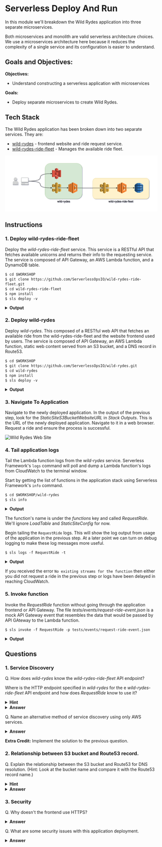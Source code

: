 # Serverless Deploy And Run

In this module we'll breakdown the Wild Rydes application into three separate microservices.

Both microservices and monolith are valid serverless architecture choices. We use a microservices architecture here because it reduces the complexity of a single service and its configuration is easier to understand.

## Goals and Objectives:

**Objectives:**
* Understand constructing a serverless application with microservices

**Goals:**
* Deploy separate microservices to create Wild Rydes.

## Tech Stack

The Wild Rydes application has been broken down into two separate services. They are:

* [wild-rydes](https://github.com/ServerlessOpsIO/wild-rydes) - frontend website and ride request service.
* [wild-rydes-ride-fleet](https://github.com/ServerlessOpsIO/wild-rydes-ride-fleet) - Manages the available ride fleet.

![Wild Rydes Microservices](../../images/wild-rydes-arch.png)

## Instructions

### 1. Deploy wild-rydes-ride-fleet

Deploy the _wild-rydes-ride-fleet_ service. This service is a RESTful API that fetches available unicorns and returns their info to the requesting service. The service is composed of API Gateway, an AWS Lambda function, and a DynamoDB table.

```
$ cd $WORKSHOP
$ git clone https://github.com/ServerlessOpsIO/wild-rydes-ride-fleet.git
$ cd wild-rydes-ride-fleet
$ npm install
$ sls deploy -v
```
<details>
<summary><strong>Output</strong></summary>
<p>

```
$ cd $WORKSHOP

$ git clone https://github.com/ServerlessOpsIO/wild-rydes-ride-fleet.git
Cloning into 'wild-rydes-ride-fleet'...
remote: Counting objects: 30, done.
remote: Total 30 (delta 0), reused 0 (delta 0), pack-reused 30
Unpacking objects: 100% (30/30), done.

$ cd wild-rydes-ride-fleet

$ npm install
npm notice created a lockfile as package-lock.json. You should commit this file.
npm WARN wild-rydes-ride-fleet@0.1.0 No repository field.
npm WARN wild-rydes-ride-fleet@0.1.0 No license field.

added 62 packages in 6.523s

$ sls deploy -v
Serverless: Installing required Python packages with python3.6...
Serverless: Linking required Python packages...
Serverless: Packaging service...
Serverless: Excluding development dependencies...
Serverless: Unlinking required Python packages...
Serverless: Creating Stack...
Serverless: Checking Stack create progress...
CloudFormation - CREATE_IN_PROGRESS - AWS::CloudFormation::Stack - wild-rydes-ride-fleet-dev
CloudFormation - CREATE_IN_PROGRESS - AWS::S3::Bucket - ServerlessDeploymentBucket
CloudFormation - CREATE_IN_PROGRESS - AWS::S3::Bucket - ServerlessDeploymentBucket
CloudFormation - CREATE_COMPLETE - AWS::S3::Bucket - ServerlessDeploymentBucket
CloudFormation - CREATE_COMPLETE - AWS::CloudFormation::Stack - wild-rydes-ride-fleet-dev
Serverless: Stack create finished...
Serverless: Uploading CloudFormation file to S3...
Serverless: Uploading artifacts...
Serverless: Uploading service .zip file to S3 (689.43 KB)...
Serverless: Validating template...
Serverless: Updating Stack...
Serverless: Checking Stack update progress...
CloudFormation - UPDATE_IN_PROGRESS - AWS::CloudFormation::Stack - wild-rydes-ride-fleet-dev
CloudFormation - CREATE_IN_PROGRESS - AWS::ApiGateway::RestApi - ApiGatewayRestApi
CloudFormation - CREATE_IN_PROGRESS - AWS::Logs::LogGroup - RequestUnicornLogGroup
CloudFormation - CREATE_IN_PROGRESS - AWS::DynamoDB::Table - UnicornsTable
CloudFormation - CREATE_IN_PROGRESS - AWS::Logs::LogGroup - LoadTableLogGroup
CloudFormation - CREATE_IN_PROGRESS - AWS::ApiGateway::RestApi - ApiGatewayRestApi
CloudFormation - CREATE_IN_PROGRESS - AWS::DynamoDB::Table - UnicornsTable
CloudFormation - CREATE_IN_PROGRESS - AWS::Logs::LogGroup - RequestUnicornLogGroup
CloudFormation - CREATE_IN_PROGRESS - AWS::Logs::LogGroup - LoadTableLogGroup
CloudFormation - CREATE_COMPLETE - AWS::ApiGateway::RestApi - ApiGatewayRestApi
CloudFormation - CREATE_COMPLETE - AWS::Logs::LogGroup - RequestUnicornLogGroup
CloudFormation - CREATE_COMPLETE - AWS::Logs::LogGroup - LoadTableLogGroup
CloudFormation - CREATE_IN_PROGRESS - AWS::ApiGateway::Resource - ApiGatewayResourceUnicorn
CloudFormation - CREATE_IN_PROGRESS - AWS::ApiGateway::Resource - ApiGatewayResourceUnicorn
CloudFormation - CREATE_COMPLETE - AWS::ApiGateway::Resource - ApiGatewayResourceUnicorn
CloudFormation - CREATE_COMPLETE - AWS::DynamoDB::Table - UnicornsTable
CloudFormation - CREATE_IN_PROGRESS - AWS::IAM::Role - IamRoleLambdaExecution
CloudFormation - CREATE_IN_PROGRESS - AWS::IAM::Role - IamRoleLambdaExecution
CloudFormation - CREATE_COMPLETE - AWS::IAM::Role - IamRoleLambdaExecution
CloudFormation - CREATE_IN_PROGRESS - AWS::Lambda::Function - RequestUnicornLambdaFunction
CloudFormation - CREATE_IN_PROGRESS - AWS::Lambda::Function - LoadTableLambdaFunction
CloudFormation - CREATE_IN_PROGRESS - AWS::Lambda::Function - RequestUnicornLambdaFunction
CloudFormation - CREATE_IN_PROGRESS - AWS::Lambda::Function - LoadTableLambdaFunction
CloudFormation - CREATE_COMPLETE - AWS::Lambda::Function - RequestUnicornLambdaFunction
CloudFormation - CREATE_COMPLETE - AWS::Lambda::Function - LoadTableLambdaFunction
CloudFormation - CREATE_IN_PROGRESS - AWS::Lambda::Version - LoadTableLambdaVersion5fr0DX1HHGoWLbaJTg0RXRTBadW8LfbMIBmdXQ56k
CloudFormation - CREATE_IN_PROGRESS - AWS::Lambda::Permission - RequestUnicornLambdaPermissionApiGateway
CloudFormation - CREATE_IN_PROGRESS - AWS::Lambda::Version - RequestUnicornLambdaVersionvLmtICalmdSbSyY1qfPQXgLF1rfMxdYvoT42f0GhXo
CloudFormation - CREATE_IN_PROGRESS - AWS::ApiGateway::Method - ApiGatewayMethodUnicornGet
CloudFormation - CREATE_IN_PROGRESS - Custom::LoadTable - LoadTable
CloudFormation - CREATE_IN_PROGRESS - AWS::Lambda::Version - LoadTableLambdaVersion5fr0DX1HHGoWLbaJTg0RXRTBadW8LfbMIBmdXQ56k
CloudFormation - CREATE_IN_PROGRESS - AWS::Lambda::Permission - RequestUnicornLambdaPermissionApiGateway
CloudFormation - CREATE_IN_PROGRESS - AWS::ApiGateway::Method - ApiGatewayMethodUnicornGet
CloudFormation - CREATE_COMPLETE - AWS::Lambda::Version - LoadTableLambdaVersion5fr0DX1HHGoWLbaJTg0RXRTBadW8LfbMIBmdXQ56k
CloudFormation - CREATE_IN_PROGRESS - AWS::Lambda::Version - RequestUnicornLambdaVersionvLmtICalmdSbSyY1qfPQXgLF1rfMxdYvoT42f0GhXo
CloudFormation - CREATE_COMPLETE - AWS::ApiGateway::Method - ApiGatewayMethodUnicornGet
CloudFormation - CREATE_COMPLETE - AWS::Lambda::Version - RequestUnicornLambdaVersionvLmtICalmdSbSyY1qfPQXgLF1rfMxdYvoT42f0GhXo
CloudFormation - CREATE_IN_PROGRESS - Custom::LoadTable - LoadTable
CloudFormation - CREATE_IN_PROGRESS - AWS::ApiGateway::Deployment - ApiGatewayDeployment1536099832325
CloudFormation - CREATE_COMPLETE - Custom::LoadTable - LoadTable
CloudFormation - CREATE_IN_PROGRESS - AWS::ApiGateway::Deployment - ApiGatewayDeployment1536099832325
CloudFormation - CREATE_COMPLETE - AWS::ApiGateway::Deployment - ApiGatewayDeployment1536099832325
CloudFormation - CREATE_COMPLETE - AWS::Lambda::Permission - RequestUnicornLambdaPermissionApiGateway
CloudFormation - UPDATE_COMPLETE_CLEANUP_IN_PROGRESS - AWS::CloudFormation::Stack - wild-rydes-ride-fleet-dev
CloudFormation - UPDATE_COMPLETE - AWS::CloudFormation::Stack - wild-rydes-ride-fleet-dev
Serverless: Stack update finished...
Service Information
service: wild-rydes-ride-fleet
stage: dev
region: us-east-1
stack: wild-rydes-ride-fleet-dev
api keys:
  None
endpoints:
  GET - https://4xihl63ff9.execute-api.us-east-1.amazonaws.com/dev/unicorn
functions:
  RequestUnicorn: wild-rydes-ride-fleet-dev-RequestUnicorn
  LoadTable: wild-rydes-ride-fleet-dev-LoadTable

Stack Outputs
RequestUnicornLambdaFunctionQualifiedArn: arn:aws:lambda:us-east-1:144121712529:function:wild-rydes-ride-fleet-dev-RequestUnicorn:6
LoadTableLambdaFunctionQualifiedArn: arn:aws:lambda:us-east-1:144121712529:function:wild-rydes-ride-fleet-dev-LoadTable:6
RequestUnicornUrl: https://4xihl63ff9.execute-api.us-east-1.amazonaws.com/dev/unicorn
ServiceEndpoint: https://4xihl63ff9.execute-api.us-east-1.amazonaws.com/dev
ServerlessDeploymentBucketName: wild-rydes-ride-fleet-de-serverlessdeploymentbuck-1ndj0rcyltqzc
```
</p>
</details>

### 2. Deploy wild-rydes

Deploy _wild-rydes_. This composed of a RESTful web API that fetches an available ride from the wild-rydes-ride-fleet and the website frontend used by users. The service is composed of API Gateway, an AWS Lambda function, static web content served from an S3 bucket, and a DNS record in Route53.
```
$ cd $WORKSHOP
$ git clone https://github.com/ServerlessOpsIO/wild-rydes.git
$ cd wild-rydes
$ npm install
$ sls deploy -v
```
<details>
<summary><strong>Output</strong></summary>
<p>

```
$ cd $WORKSHOP

$ git clone https://github.com/ServerlessOpsIO/wild-rydes.git
Cloning into 'wild-rydes'...
remote: Enumerating objects: 157, done.
remote: Total 157 (delta 0), reused 0 (delta 0), pack-reused 157
Receiving objects: 100% (157/157), 9.46 MiB | 6.68 MiB/s, done.
Resolving deltas: 100% (31/31), done.

$ cd wild-rydes

$ npm install
npm notice created a lockfile as package-lock.json. You should commit this file.
added 77 packages in 6.546s

$ sls deploy -v
Serverless: Installing requirements of requirements.txt in .serverless...
Serverless: Packaging service...
Serverless: Excluding development dependencies...
Serverless: Injecting required Python packages to package...
Serverless: Creating Stack...
Serverless: Checking Stack create progress...
CloudFormation - CREATE_IN_PROGRESS - AWS::CloudFormation::Stack - wild-rydes-dev
CloudFormation - CREATE_IN_PROGRESS - AWS::S3::Bucket - ServerlessDeploymentBucket
CloudFormation - CREATE_IN_PROGRESS - AWS::S3::Bucket - ServerlessDeploymentBucket
CloudFormation - CREATE_COMPLETE - AWS::S3::Bucket - ServerlessDeploymentBucket
CloudFormation - CREATE_COMPLETE - AWS::CloudFormation::Stack - wild-rydes-dev
Serverless: Stack create finished...
Serverless: Uploading CloudFormation file to S3...
Serverless: Uploading artifacts...
Serverless: Uploading service .zip file to S3 (11.45 MB)...
Serverless: Validating template...
Serverless: Updating Stack...
Serverless: Checking Stack update progress...
CloudFormation - UPDATE_IN_PROGRESS - AWS::CloudFormation::Stack - wild-rydes-dev
CloudFormation - CREATE_IN_PROGRESS - AWS::S3::Bucket - StaticSiteConfig
CloudFormation - CREATE_IN_PROGRESS - AWS::Logs::LogGroup - LoadTableLogGroup
CloudFormation - CREATE_IN_PROGRESS - AWS::Logs::LogGroup - RequestRideLogGroup
CloudFormation - CREATE_IN_PROGRESS - AWS::DynamoDB::Table - UnicornsTable
CloudFormation - CREATE_IN_PROGRESS - AWS::S3::Bucket - StaticSiteConfig
CloudFormation - CREATE_IN_PROGRESS - AWS::Logs::LogGroup - StaticSiteConfigLogGroup
CloudFormation - CREATE_IN_PROGRESS - AWS::Logs::LogGroup - LoadTableLogGroup
CloudFormation - CREATE_COMPLETE - AWS::Logs::LogGroup - LoadTableLogGroup
CloudFormation - CREATE_IN_PROGRESS - AWS::ApiGateway::RestApi - ApiGatewayRestApi
CloudFormation - CREATE_IN_PROGRESS - AWS::DynamoDB::Table - UnicornsTable
CloudFormation - CREATE_IN_PROGRESS - AWS::Logs::LogGroup - RequestRideLogGroup
CloudFormation - CREATE_IN_PROGRESS - AWS::S3::Bucket - StaticSite
CloudFormation - CREATE_IN_PROGRESS - AWS::ApiGateway::RestApi - ApiGatewayRestApi
CloudFormation - CREATE_COMPLETE - AWS::Logs::LogGroup - RequestRideLogGroup
CloudFormation - CREATE_COMPLETE - AWS::ApiGateway::RestApi - ApiGatewayRestApi
CloudFormation - CREATE_IN_PROGRESS - AWS::Logs::LogGroup - StaticSiteConfigLogGroup
CloudFormation - CREATE_COMPLETE - AWS::Logs::LogGroup - StaticSiteConfigLogGroup
CloudFormation - CREATE_IN_PROGRESS - AWS::S3::Bucket - StaticSite
CloudFormation - CREATE_IN_PROGRESS - AWS::ApiGateway::Resource - ApiGatewayResourceRide
CloudFormation - CREATE_IN_PROGRESS - AWS::ApiGateway::Resource - ApiGatewayResourceRide
CloudFormation - CREATE_COMPLETE - AWS::ApiGateway::Resource - ApiGatewayResourceRide
CloudFormation - CREATE_IN_PROGRESS - AWS::ApiGateway::Method - ApiGatewayMethodRideOptions
CloudFormation - CREATE_IN_PROGRESS - AWS::ApiGateway::Method - ApiGatewayMethodRideOptions
CloudFormation - CREATE_COMPLETE - AWS::ApiGateway::Method - ApiGatewayMethodRideOptions
CloudFormation - CREATE_COMPLETE - AWS::S3::Bucket - StaticSiteConfig
CloudFormation - CREATE_COMPLETE - AWS::S3::Bucket - StaticSite
CloudFormation - CREATE_IN_PROGRESS - AWS::S3::BucketPolicy - StaticSiteConfigS3BucketPolicy
CloudFormation - CREATE_IN_PROGRESS - AWS::S3::BucketPolicy - StaticSiteConfigS3BucketPolicy
CloudFormation - CREATE_COMPLETE - AWS::S3::BucketPolicy - StaticSiteConfigS3BucketPolicy
CloudFormation - CREATE_IN_PROGRESS - AWS::Route53::RecordSet - DnsRecord
CloudFormation - CREATE_IN_PROGRESS - AWS::S3::BucketPolicy - StaticSiteS3BucketPolicy
CloudFormation - CREATE_IN_PROGRESS - AWS::Route53::RecordSet - DnsRecord
CloudFormation - CREATE_IN_PROGRESS - AWS::S3::BucketPolicy - StaticSiteS3BucketPolicy
CloudFormation - CREATE_COMPLETE - AWS::S3::BucketPolicy - StaticSiteS3BucketPolicy
CloudFormation - CREATE_COMPLETE - AWS::DynamoDB::Table - UnicornsTable
CloudFormation - CREATE_IN_PROGRESS - AWS::IAM::Role - IamRoleLambdaExecution
CloudFormation - CREATE_IN_PROGRESS - AWS::IAM::Role - IamRoleLambdaExecution
CloudFormation - CREATE_COMPLETE - AWS::IAM::Role - IamRoleLambdaExecution
CloudFormation - CREATE_IN_PROGRESS - AWS::Lambda::Function - LoadTableLambdaFunction
CloudFormation - CREATE_IN_PROGRESS - AWS::Lambda::Function - StaticSiteConfigLambdaFunction
CloudFormation - CREATE_IN_PROGRESS - AWS::Lambda::Function - RequestRideLambdaFunction
CloudFormation - CREATE_IN_PROGRESS - AWS::Lambda::Function - LoadTableLambdaFunction
CloudFormation - CREATE_COMPLETE - AWS::Lambda::Function - LoadTableLambdaFunction
CloudFormation - CREATE_IN_PROGRESS - AWS::Lambda::Function - StaticSiteConfigLambdaFunction
CloudFormation - CREATE_IN_PROGRESS - AWS::Lambda::Function - RequestRideLambdaFunction
CloudFormation - CREATE_COMPLETE - AWS::Lambda::Function - RequestRideLambdaFunction
CloudFormation - CREATE_COMPLETE - AWS::Lambda::Function - StaticSiteConfigLambdaFunction
CloudFormation - CREATE_IN_PROGRESS - AWS::Lambda::Permission - RequestRideLambdaPermissionApiGateway
CloudFormation - CREATE_IN_PROGRESS - Custom::ConfigFile - StaticSiteConfigUpdate
CloudFormation - CREATE_IN_PROGRESS - AWS::Lambda::Version - LoadTableLambdaVersiontTVK4z5UeeOMyp9R4QnfvFzUpTOw2oHzzcg268zTw
CloudFormation - CREATE_IN_PROGRESS - AWS::Lambda::Permission - RequestRideLambdaPermissionApiGateway
CloudFormation - CREATE_IN_PROGRESS - AWS::ApiGateway::Method - ApiGatewayMethodRidePost
CloudFormation - CREATE_IN_PROGRESS - Custom::LoadTable - LoadTable
CloudFormation - CREATE_IN_PROGRESS - AWS::Lambda::Version - RequestRideLambdaVersionaBUhPmiF7ppczspapO13jnbpEnzfdgEtJdCLcpFrY
CloudFormation - CREATE_IN_PROGRESS - AWS::ApiGateway::Method - ApiGatewayMethodRidePost
CloudFormation - CREATE_IN_PROGRESS - AWS::Lambda::Version - StaticSiteConfigLambdaVersionX0Ft6jqlyeWegBmfRrGOqjJIGY5X1xR4LdmE8PSUrQ
CloudFormation - CREATE_COMPLETE - AWS::ApiGateway::Method - ApiGatewayMethodRidePost
CloudFormation - CREATE_IN_PROGRESS - AWS::Lambda::Version - LoadTableLambdaVersiontTVK4z5UeeOMyp9R4QnfvFzUpTOw2oHzzcg268zTw
CloudFormation - CREATE_COMPLETE - AWS::Lambda::Version - LoadTableLambdaVersiontTVK4z5UeeOMyp9R4QnfvFzUpTOw2oHzzcg268zTw
CloudFormation - CREATE_IN_PROGRESS - AWS::Lambda::Version - RequestRideLambdaVersionaBUhPmiF7ppczspapO13jnbpEnzfdgEtJdCLcpFrY
CloudFormation - CREATE_COMPLETE - AWS::Lambda::Version - RequestRideLambdaVersionaBUhPmiF7ppczspapO13jnbpEnzfdgEtJdCLcpFrY
CloudFormation - CREATE_IN_PROGRESS - AWS::Lambda::Version - StaticSiteConfigLambdaVersionX0Ft6jqlyeWegBmfRrGOqjJIGY5X1xR4LdmE8PSUrQ
CloudFormation - CREATE_COMPLETE - AWS::Lambda::Version - StaticSiteConfigLambdaVersionX0Ft6jqlyeWegBmfRrGOqjJIGY5X1xR4LdmE8PSUrQ
CloudFormation - CREATE_IN_PROGRESS - Custom::ConfigFile - StaticSiteConfigUpdate
CloudFormation - CREATE_COMPLETE - Custom::ConfigFile - StaticSiteConfigUpdate
CloudFormation - CREATE_IN_PROGRESS - AWS::ApiGateway::Deployment - ApiGatewayDeployment1537554087578
CloudFormation - CREATE_IN_PROGRESS - Custom::LoadTable - LoadTable
CloudFormation - CREATE_IN_PROGRESS - AWS::ApiGateway::Deployment - ApiGatewayDeployment1537554087578
CloudFormation - CREATE_COMPLETE - Custom::LoadTable - LoadTable
CloudFormation - CREATE_COMPLETE - AWS::ApiGateway::Deployment - ApiGatewayDeployment1537554087578
CloudFormation - CREATE_COMPLETE - AWS::Lambda::Permission - RequestRideLambdaPermissionApiGateway
CloudFormation - CREATE_COMPLETE - AWS::Route53::RecordSet - DnsRecord
CloudFormation - UPDATE_COMPLETE_CLEANUP_IN_PROGRESS - AWS::CloudFormation::Stack - wild-rydes-dev
CloudFormation - UPDATE_COMPLETE - AWS::CloudFormation::Stack - wild-rydes-dev
Serverless: Stack update finished...
Service Information
service: wild-rydes
stage: dev
region: us-east-1
stack: wild-rydes-dev
api keys:
  None
endpoints:
  POST - https://o8gc4w4202.execute-api.us-east-1.amazonaws.com/dev/ride
functions:
  RequestRide: wild-rydes-dev-RequestRide
  LoadTable: wild-rydes-dev-LoadTable
  StaticSiteConfig: wild-rydes-dev-StaticSiteConfig

Stack Outputs
RequestRideLambdaFunctionQualifiedArn: arn:aws:lambda:us-east-1:144121712529:function:wild-rydes-dev-RequestRide:10
StaticSiteConfigLambdaFunctionQualifiedArn: arn:aws:lambda:us-east-1:144121712529:function:wild-rydes-dev-StaticSiteConfig:10
LoadTableLambdaFunctionQualifiedArn: arn:aws:lambda:us-east-1:144121712529:function:wild-rydes-dev-LoadTable:10
StaticSiteS3BucketName: wild-rydes-dev.dev.training.serverlessops.io
StaticSiteS3BucketWebsiteURL: http://wild-rydes-dev.dev.training.serverlessops.io
ServiceEndpoint: https://o8gc4w4202.execute-api.us-east-1.amazonaws.com/dev
ServerlessDeploymentBucketName: wild-rydes-dev-serverlessdeploymentbucket-fq6bas8nsgb0

S3 Sync: Syncing directories and S3 prefixes...
...........
S3 Sync: Synced.
```
</p>
</details>

### 3. Navigate To Application

Navigate to the newly deployed application. In the output of the previous step, look for the _StaticSiteS3BucketWebsiteURL_ in _Stack Outputs_. This is the URL of the newly deployed application.  Navigate to it in a web browser. Request a ride and ensure the process is successful.


![Wild Rydes Web Site](../../images/wild-rydes-site.png)


### 4. Tail application logs

Tail the Lambda function logs from the _wild-rydes_ service. Serverless Framework's `logs` command will poll and dump a Lambda function's logs from CloudWatch to the terminal window.

Start by getting the list of functions in the application stack using Serverless Framework's `info` command.

```
$ cd $WORKSHOP/wild-rydes
$ sls info
```
<details>
<summary><strong>Output</strong></summary>
<p>

```
Service Information
service: wild-rydes
stage: dev
region: us-east-1
stack: wild-rydes-dev
api keys:
  None
endpoints:
  POST - https://a0wh3ig8vh.execute-api.us-east-1.amazonaws.com/dev/ride
functions:
  RequestRide: wild-rydes-dev-RequestRide
  LoadTable: wild-rydes-dev-LoadTable
  StaticSiteConfig: wild-rydes-dev-StaticSiteConfig
```
</p>
</details>

The function's name is under the _functions_ key and called _RequestRide_. We'll ignore _LoadTable_ and _StaticSiteConfig_ for now.

Begin tailing the `RequestRide` logs. This will show the log output from usage of the application in the previous step. At a later point we can turn on debug logging to make these log messages more useful.

```
$ sls logs -f RequestRide -t
```

<details>
<summary><strong>Output</strong></summary>
<p>

```
START RequestId: 77b19fd4-b0a2-11e8-b482-8d4eb39f3e0a Version: $LATEST
2018-09-05 00:27:27.772 (+00:00)        77b19fd4-b0a2-11e8-b482-8d4eb39f3e0a    [INFO]  Starting new HTTPS connection (1): o51ha7h9fa.execute-api.us-east-1.amazonaws.com
END RequestId: 77b19fd4-b0a2-11e8-b482-8d4eb39f3e0a
REPORT RequestId: 77b19fd4-b0a2-11e8-b482-8d4eb39f3e0a  Duration: 857.58 ms     Billed Duration: 900 ms         Memory Size: 128 MB     Max Memory Used: 24 MB

START RequestId: de28da92-b0a2-11e8-8b20-e97d4c435322 Version: $LATEST
2018-09-05 00:30:19.339 (+00:00)        de28da92-b0a2-11e8-8b20-e97d4c435322    [INFO]  Starting new HTTPS connection (1): o51ha7h9fa.execute-api.us-east-1.amazonaws.com
END RequestId: de28da92-b0a2-11e8-8b20-e97d4c435322
REPORT RequestId: de28da92-b0a2-11e8-8b20-e97d4c435322  Duration: 381.62 ms     Billed Duration: 400 ms         Memory Size: 128 MB     Max Memory Used: 24 MB
```
</p>
</details>

If you received the error `No existing streams for the function` then either you did not request a ride in the previous step or logs have been delayed in reaching CloudWatch.

### 5. Invoke function

Invoke the _RequestRide_ function without going through the application frontend or API Gateway. The file _tests/events/request-ride-event.json_ is a mock API Gateway event that resembles the data that would be passed by API GAteway to the Lambda function.

```
$ sls invoke -f RequestRide -p tests/events/request-ride-event.json
```

<details>
<summary><strong>Output</strong></summary>
<p>

```json
{
    "statusCode": 201,
    "body": "{\"RideId\": \"30c565ea-a494-11e8-a910-425746ae81de\", \"Unicorn\": {\"Name\": \"Shadowfax\", \"Color\": \"White\"}, \"RequestTime\": \"2018-08-20 16:15:01.515825\"}",
    "headers": {
        "Access-Control-Allow-Origin": "*"
    }
}
```
</p>
</details>

## Questions

### 1. Service Discovery

Q. How does _wild-rydes_ know the _wild-rydes-ride-fleet_ API endpoint?

Where is the HTTP endpoint specified in _wild-rydes_ for the e _wild-rydes-ride-fleet_ API endpoint and how does _RequestRide_ know to use it?

<details>
<summary><strong>Hint</strong></summary>
<p>

Serverless Framework has a variety of ways to declare variables.

* [Serverless Framework - Variables](https://serverless.com/framework/docs/providers/aws/guide/variables/)
</p>
</details>

<details>
<summary><strong>Answer</strong></summary>
<p>

In the [serverless.yml]() file for _wild-rydes_ we lookup the RequestUnicornUrl CloudFormation stack output for the _wild-rydes-ride-fleet_ service.

```yaml
custom:
  stage: "${opt:stage, env:SLS_STAGE, 'dev'}"
  profile: "${opt:aws-profile, env:AWS_PROFILE, env:AWS_DEFAULT_PROFILE, 'default'}"
  log_level: "${env:LOG_LEVEL, 'INFO'}"

  request_unicorn_url: "${cf:wild-rydes-ride-fleet-${self:custom.stage}.RequestUnicornUrl}"
```

Further down in the functions section we set an environmental variable called *REQUEST_UNICORN_URL*.
```yaml
functions:
  RequestRide:
    handler: handlers/request_ride.handler
    description: "Request a ride."
    memorySize: 128
    timeout: 30
    environment:
      REQUEST_UNICORN_URL: "${self:custom.request_unicorn_url}"
    events:
      - http:
          path: /ride
          method: post
          cors: true
```

Finally, *handlers/request_ride.py* reads that environmental variable on startup.

```python
REQUEST_UNICORN_URL = os.environ.get('REQUEST_UNICORN_URL')

def _get_unicorn(url=REQUEST_UNICORN_URL):
    '''Return a unicorn from the fleet'''
    unicorn = requests.get(REQUEST_UNICORN_URL)
    return unicorn.json()
```
</p>
</details>


Q. Name an alternative method of service discovery using only AWS services.
<details>
<summary><strong>Answer</strong></summary>
<p>

The [AWS Systems Manager Parameter Store](https://docs.aws.amazon.com/systems-manager/latest/userguide/systems-manager-paramstore.html) service is one way if storing this information. This service let's you store key/value pairs which can be looked up using using [Serverless Framework](https://serverless.com/framework/docs/providers/aws/guide/variables/#reference-variables-using-the-ssm-parameter-store). You can even have a service create a key/value pair using [CloudFormation](https://docs.aws.amazon.com/AWSCloudFormation/latest/UserGuide/aws-resource-ssm-parameter.html).
</p>
</details>

**Extra Credit:** Implement the solution to the previous question.

### 2. Relationship between S3 bucket and Route53 record.

Q. Explain the relationship between the S3 bucket and Route53 for DNS resolution. (Hint: Look at the bucket name and compare it with the Route53 record name.)
<details>
<summary><strong>Hint</strong></summary>
<p>

* [Setting up a Static Website Using a Custom Domain](https://docs.aws.amazon.com/AmazonS3/latest/dev/website-hosting-custom-domain-walkthrough.html)
</p>
</details>

<details>
<summary><strong>Answer</strong></summary>
<p>

Our website frontend uses S3's static website hosting capabilities. This requires the name of the S3 bucket to be a fully qualified domain name and for is to create a DNS record on a Route53 zone of ours.

The relevant _serverless.yml_ configuration is here:

```yaml
custom:
  hostedZoneName: "${env:SLS_HOSTED_ZONE_NAME, 'dev.training.serverlessops.io'}"
  bucketName: "${self:service}-${self:custom.stage}.${self:custom.hostedZoneName}"
```

```yaml
    StaticSite:
      Type: AWS::S3::Bucket
      Properties:
        AccessControl: PublicRead
        BucketName: ${self:custom.bucketName}
        WebsiteConfiguration:
          IndexDocument: index.html
          ErrorDocument: error.html
```

```yaml
    DnsRecord:
      Type: "AWS::Route53::RecordSet"
      Properties:
        AliasTarget:
          DNSName: s3-website-us-east-1.amazonaws.com
          # Additional region zone IDs and DNS names found here:
          # https://docs.aws.amazon.com/general/latest/gr/rande.html#s3_region
          HostedZoneId: Z3AQBSTGFYJSTF    # us-east-1
        HostedZoneName: ${self:custom.hostedZoneName}.
        Name:
          Ref: StaticSite
        Type: 'A'
```
</p>
</details>

### 3. Security

Q. Why doesn't the frontend use HTTPS?
<details>
<summary><strong>Answer</strong></summary>
<p>

The SSL certificate for S3 only supports Amazon S3's own domain names. To use an SSL cert with our own domain name we'd need to use AWS CloudFront as our CDN and have it serve content from our S3 bucket. Deploying CloudFront can be time consuming so it was dropped from this module.
</p>
</details>

Q. What are some security issues with this application deployment.

<details>
<summary><strong>Answer</strong></summary>
<p>
Some of note are:

* There's no account verification or even signup.
* _wild-rydes-ride-requests_ and _wild-rides-ride-fleet_ APIs have no authentication and authorization on them.
* the aforementioned lack of SSL.

</p>
</details>

